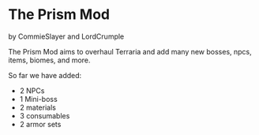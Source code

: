 <h1> The Prism Mod</h1>
<p>by CommieSlayer and LordCrumple</p>


<p>The Prism Mod aims to overhaul Terraria and add many new bosses, npcs, items, biomes, and more.</p>
<p>So far we have added:</p>
<ul>
<li>2 NPCs</li>
<li>1 Mini-boss </li>
<li>2 materials</li>
<li>3 consumables</li>
<li>2 armor sets</li>
</ul>


